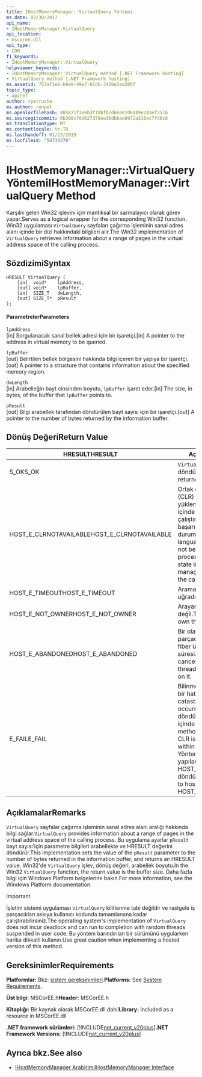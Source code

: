 ```yaml
---
title: IHostMemoryManager::VirtualQuery Yöntemi
ms.date: 03/30/2017
api_name:
- IHostMemoryManager.VirtualQuery
api_location:
- mscoree.dll
api_type:
- COM
f1_keywords:
- IHostMemoryManager::VirtualQuery
helpviewer_keywords:
- IHostMemoryManager::VirtualQuery method [.NET Framework hosting]
- VirtualQuery method [.NET Framework hosting]
ms.assetid: 757af1e6-b9e8-49e7-b5db-342be3aa205f
topic_type:
- apiref
author: rpetrusha
ms.author: ronpet
ms.openlocfilehash: 885871f3e6b3f10bfb7d660e2d6889e243ef751b
ms.sourcegitcommit: 6b308cf6d627d78ee36dbbae8972a310ac7fd6c8
ms.translationtype: MT
ms.contentlocale: tr-TR
ms.lasthandoff: 01/23/2019
ms.locfileid: "54734370"
---
```

# <a name="ihostmemorymanagervirtualquery-method"></a><span data-ttu-id="b7625-102">IHostMemoryManager::VirtualQuery Yöntemi</span><span class="sxs-lookup"><span data-stu-id="b7625-102">IHostMemoryManager::VirtualQuery Method</span></span>
<span data-ttu-id="b7625-103">Karşılık gelen Win32 işlevini için mantıksal bir sarmalayıcı olarak görev yapar.</span><span class="sxs-lookup"><span data-stu-id="b7625-103">Serves as a logical wrapper for the corresponding Win32 function.</span></span> <span data-ttu-id="b7625-104">Win32 uygulaması `VirtualQuery` sayfaları çağırma işleminin sanal adres alanı içinde bir dizi hakkındaki bilgileri alır.</span><span class="sxs-lookup"><span data-stu-id="b7625-104">The Win32 implementation of `VirtualQuery` retrieves information about a range of pages in the virtual address space of the calling process.</span></span>  
  
## <a name="syntax"></a><span data-ttu-id="b7625-105">Sözdizimi</span><span class="sxs-lookup"><span data-stu-id="b7625-105">Syntax</span></span>  
  
```  
HRESULT VirtualQuery (  
    [in]  void*    lpAddress,  
    [out] void*    lpBuffer,  
    [in]  SIZE_T   dwLength,  
    [out] SIZE_T*  pResult  
);  
```  
  
#### <a name="parameters"></a><span data-ttu-id="b7625-106">Parametreler</span><span class="sxs-lookup"><span data-stu-id="b7625-106">Parameters</span></span>  
 `lpAddress`  
 <span data-ttu-id="b7625-107">[in] Sorgulanacak sanal bellek adresi için bir işaretçi.</span><span class="sxs-lookup"><span data-stu-id="b7625-107">[in] A pointer to the address in virtual memory to be queried.</span></span>  
  
 `lpBuffer`  
 <span data-ttu-id="b7625-108">[out] Belirtilen bellek bölgesini hakkında bilgi içeren bir yapıya bir işaretçi.</span><span class="sxs-lookup"><span data-stu-id="b7625-108">[out] A pointer to a structure that contains information about the specified memory region.</span></span>  
  
 `dwLength`  
 <span data-ttu-id="b7625-109">[in] Arabelleğin bayt cinsinden boyutu, `lpBuffer` işaret eder.</span><span class="sxs-lookup"><span data-stu-id="b7625-109">[in] The size, in bytes, of the buffer that `lpBuffer` points to.</span></span>  
  
 `pResult`  
 <span data-ttu-id="b7625-110">[out] Bilgi arabellek tarafından döndürülen bayt sayısı için bir işaretçi.</span><span class="sxs-lookup"><span data-stu-id="b7625-110">[out] A pointer to the number of bytes returned by the information buffer.</span></span>  
  
## <a name="return-value"></a><span data-ttu-id="b7625-111">Dönüş Değeri</span><span class="sxs-lookup"><span data-stu-id="b7625-111">Return Value</span></span>  
  
|<span data-ttu-id="b7625-112">HRESULT</span><span class="sxs-lookup"><span data-stu-id="b7625-112">HRESULT</span></span>|<span data-ttu-id="b7625-113">Açıklama</span><span class="sxs-lookup"><span data-stu-id="b7625-113">Description</span></span>|  
|-------------|-----------------|  
|<span data-ttu-id="b7625-114">S_OK</span><span class="sxs-lookup"><span data-stu-id="b7625-114">S_OK</span></span>|<span data-ttu-id="b7625-115">`VirtualQuery` başarıyla döndürüldü.</span><span class="sxs-lookup"><span data-stu-id="b7625-115">`VirtualQuery` returned successfully.</span></span>|  
|<span data-ttu-id="b7625-116">HOST_E_CLRNOTAVAILABLE</span><span class="sxs-lookup"><span data-stu-id="b7625-116">HOST_E_CLRNOTAVAILABLE</span></span>|<span data-ttu-id="b7625-117">Ortak dil çalışma zamanı (CLR) işlem içine yüklenmemiş olan veya CLR içinde yönetilen kod çalıştıramaz veya çağrı başarılı şekilde işleme bir durumda değil.</span><span class="sxs-lookup"><span data-stu-id="b7625-117">The common language runtime (CLR) has not been loaded into a process, or the CLR is in a state in which it cannot run managed code or process the call successfully.</span></span>|  
|<span data-ttu-id="b7625-118">HOST_E_TIMEOUT</span><span class="sxs-lookup"><span data-stu-id="b7625-118">HOST_E_TIMEOUT</span></span>|<span data-ttu-id="b7625-119">Arama zaman aşımına uğradı.</span><span class="sxs-lookup"><span data-stu-id="b7625-119">The call timed out.</span></span>|  
|<span data-ttu-id="b7625-120">HOST_E_NOT_OWNER</span><span class="sxs-lookup"><span data-stu-id="b7625-120">HOST_E_NOT_OWNER</span></span>|<span data-ttu-id="b7625-121">Arayan bir kilide sahip değil.</span><span class="sxs-lookup"><span data-stu-id="b7625-121">The caller does not own the lock.</span></span>|  
|<span data-ttu-id="b7625-122">HOST_E_ABANDONED</span><span class="sxs-lookup"><span data-stu-id="b7625-122">HOST_E_ABANDONED</span></span>|<span data-ttu-id="b7625-123">Bir olay engellenen bir iş parçacığı iptal edildi veya fiber üzerinde bekleme süresi.</span><span class="sxs-lookup"><span data-stu-id="b7625-123">An event was canceled while a blocked thread or fiber was waiting on it.</span></span>|  
|<span data-ttu-id="b7625-124">E_FAIL</span><span class="sxs-lookup"><span data-stu-id="b7625-124">E_FAIL</span></span>|<span data-ttu-id="b7625-125">Bilinmeyen geri dönülemez bir hata oluştu.</span><span class="sxs-lookup"><span data-stu-id="b7625-125">An unknown catastrophic failure occurred.</span></span> <span data-ttu-id="b7625-126">Bir yöntem E_FAIL döndüğünde, CLR artık işlem içinde kullanılamaz.</span><span class="sxs-lookup"><span data-stu-id="b7625-126">When a method returns E_FAIL, the CLR is no longer usable within the process.</span></span> <span data-ttu-id="b7625-127">Yöntemleri barındırma yapılan sonraki çağrılar HOST_E_CLRNOTAVAILABLE döndürür.</span><span class="sxs-lookup"><span data-stu-id="b7625-127">Subsequent calls to hosting methods return HOST_E_CLRNOTAVAILABLE.</span></span>|  
  
## <a name="remarks"></a><span data-ttu-id="b7625-128">Açıklamalar</span><span class="sxs-lookup"><span data-stu-id="b7625-128">Remarks</span></span>  
 <span data-ttu-id="b7625-129">`VirtualQuery` sayfalar çağırma işleminin sanal adres alanı aralığı hakkında bilgi sağlar.</span><span class="sxs-lookup"><span data-stu-id="b7625-129">`VirtualQuery` provides information about a range of pages in the virtual address space of the calling process.</span></span> <span data-ttu-id="b7625-130">Bu uygulama ayarlar `pResult` bayt sayısı'için parametre bilgileri arabellekte ve HRESULT değerini döndürür.</span><span class="sxs-lookup"><span data-stu-id="b7625-130">This implementation sets the value of the `pResult` parameter to the number of bytes returned in the information buffer, and returns an HRESULT value.</span></span> <span data-ttu-id="b7625-131">Win32'de `VirtualQuery` işlev, dönüş değeri, arabellek boyutu.</span><span class="sxs-lookup"><span data-stu-id="b7625-131">In the Win32 `VirtualQuery` function, the return value is the buffer size.</span></span> <span data-ttu-id="b7625-132">Daha fazla bilgi için Windows Platform belgelerine bakın.</span><span class="sxs-lookup"><span data-stu-id="b7625-132">For more information, see the Windows Platform documentation.</span></span>  
  
> [!IMPORTANT]
>  <span data-ttu-id="b7625-133">İşletim sistemi uygulaması `VirtualQuery` kilitlenme tabi değildir ve rastgele iş parçacıkları askıya kullanıcı kodunda tamamlanana kadar çalıştırabilirsiniz.</span><span class="sxs-lookup"><span data-stu-id="b7625-133">The operating system's implementation of `VirtualQuery` does not incur deadlock and can run to completion with random threads suspended in user code.</span></span> <span data-ttu-id="b7625-134">Bu yöntem barındırılan bir sürümünü uygularken harika dikkatli kullanın.</span><span class="sxs-lookup"><span data-stu-id="b7625-134">Use great caution when implementing a hosted version of this method.</span></span>  
  
## <a name="requirements"></a><span data-ttu-id="b7625-135">Gereksinimler</span><span class="sxs-lookup"><span data-stu-id="b7625-135">Requirements</span></span>  
 <span data-ttu-id="b7625-136">**Platformlar:** Bkz: [sistem gereksinimleri](../../../../docs/framework/get-started/system-requirements.md).</span><span class="sxs-lookup"><span data-stu-id="b7625-136">**Platforms:** See [System Requirements](../../../../docs/framework/get-started/system-requirements.md).</span></span>  
  
 <span data-ttu-id="b7625-137">**Üst bilgi:** MSCorEE.h</span><span class="sxs-lookup"><span data-stu-id="b7625-137">**Header:** MSCorEE.h</span></span>  
  
 <span data-ttu-id="b7625-138">**Kitaplığı:** Bir kaynak olarak MSCorEE.dll dahil</span><span class="sxs-lookup"><span data-stu-id="b7625-138">**Library:** Included as a resource in MSCorEE.dll</span></span>  
  
 <span data-ttu-id="b7625-139">**.NET framework sürümleri:** [!INCLUDE[net_current_v20plus](../../../../includes/net-current-v20plus-md.md)]</span><span class="sxs-lookup"><span data-stu-id="b7625-139">**.NET Framework Versions:** [!INCLUDE[net_current_v20plus](../../../../includes/net-current-v20plus-md.md)]</span></span>  
  
## <a name="see-also"></a><span data-ttu-id="b7625-140">Ayrıca bkz.</span><span class="sxs-lookup"><span data-stu-id="b7625-140">See also</span></span>
- [<span data-ttu-id="b7625-141">IHostMemoryManager Arabirimi</span><span class="sxs-lookup"><span data-stu-id="b7625-141">IHostMemoryManager Interface</span></span>](../../../../docs/framework/unmanaged-api/hosting/ihostmemorymanager-interface.md)
